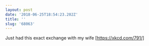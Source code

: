 ```yaml
---
layout: post
date: '2018-06-25T18:54:23.202Z'
title: ''
slug: '68063'
---
```

Just had this exact exchange with my wife [https://xkcd.com/791/] 
